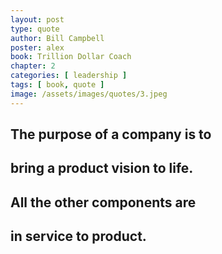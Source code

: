 ```yaml
---
layout: post
type: quote
author: Bill Campbell
poster: alex
book: Trillion Dollar Coach
chapter: 2
categories: [ leadership ]
tags: [ book, quote ]
image: /assets/images/quotes/3.jpeg
---
```

## The purpose of a company is to 
## bring a product vision to life. 
## All the other components are 
## in service to product.
